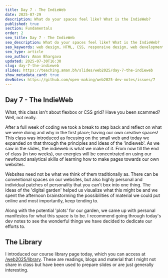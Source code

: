 ```yaml
---
title: Day 7 - The IndieWeb
date: 2025-07-29
description: What do your spaces feel like? What is the IndieWeb?
published: true
section: Fundamentals
order: 2
seo_title: Day 7 - The IndieWeb
seo_description: What do your spaces feel like? What is the IndieWeb?
seo_keywords: web design, HTML, CSS, responsive design, web development course, portfolio website
seo_type: article
seo_author: Aman Bhargava
updated: 2025-07-30T16:30
slug: day-7-the-indieweb
slides: https://teaching.aman.bh/slides/web2025/day-7-the-indieweb
show_metadata_card: true
devNotes: https://github.com/open-making/web2025-dev-notes/issues/7
---
```

## Day 7 - The IndieWeb

What, this class isn't about flexbox or CSS grid? Have you been scammed? Well, not really.

After a full week of coding we took a break to step back and reflect on what we were doing and why in the first place; having our own creative spaces! This class was introduced as focusing on the small web and today we expanded on that through the principles and ideas of the 'indieweb'. As we saw in the slides, the indieweb is what we make of it. From now till the end of class (in two weeks), our energies will be concentrated on using our newfound analytical skills of learning how to make pages towards our own websites.

Websites need not be what we think of them traditionally as. There can be conventional spaces on our websites, but also highly personal and individual patches of personality that you can't box into one thing. The ideas of the 'digital garden' helped us visualize what this might be and we spent the afternoon brainstorming the possibilities of material we could put online and most importantly, keep tending to.

Along with the potential 'plots' for our garden, we came up with personal manifestos for what this space is to be. I recommend going through today's dev notes to see the wonderful things we have decided to dedicate our efforts to.

## The Library

I introduced our course library page today, which you can access at [/web2025/library](/web2025/library). These are readings, blogs and material that I might not share in class but have been used to prepare slides or are just generally interesting.